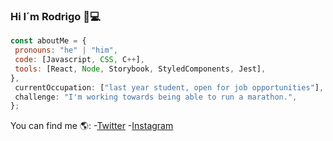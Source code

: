 ### Hi I´m Rodrigo 🤵💻

  ```javascript
const aboutMe = {
   pronouns: "he" | "him",
   code: [Javascript, CSS, C++],
   tools: [React, Node, Storybook, StyledComponents, Jest],
  },
   currentOccupation: ["last year student, open for job opportunities"],
   challenge: "I'm working towards being able to run a marathon.",
};
```
  
  You can find me 🌎:
-[Twitter](https://twitter.com/LittleRoiander)
-[Instagram](https://www.instagram.com/rodri.alcruz_/)
  
<!--
**Roiander/Roiander** is a ✨ _special_ ✨ repository because its `README.md` (this file) appears on your GitHub profile.

Here are some ideas to get you started:

- 🔭 I’m currently working on ...
- 🌱 I’m currently learning ...
- 👯 I’m looking to collaborate on ...
- 🤔 I’m looking for help with ...
- 💬 Ask me about ...
- 📫 How to reach me: ...
- 😄 Pronouns: ...
- ⚡ Fun fact: ...
-->
